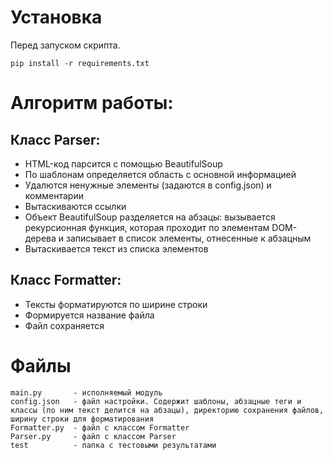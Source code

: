 # Установка
Перед запуском скрипта.

    pip install -r requirements.txt

# Алгоритм работы:
## Класс Parser:
- HTML-код парсится с помощью BeautifulSoup
- По шаблонам определяется область с основной информацией
- Удалются ненужные элементы (задаются в config.json) и комментарии
- Вытаскиваются ссылки
- Объект BeautifulSoup разделяется на абзацы: вызывается рекурсионная функция, которая проходит по элементам DOM-дерева и записывает в список элементы, отнесенные к абзацным
- Вытаскивается текст из списка элементов

## Класс Formatter:
- Тексты форматируются по ширине строки
- Формируется название файла
- Файл сохраняется

# Файлы
    main.py       - исполняемый модуль
    config.json   - файл настройки. Содержит шаблоны, абзацные теги и классы (по ним текст делится на абзацы), директорию сохранения файлов, ширину строки для форматирования
    Formatter.py  - файл с классом Formatter
    Parser.py     - файл с классом Parser
    test          - папка с тестовыми результатами
